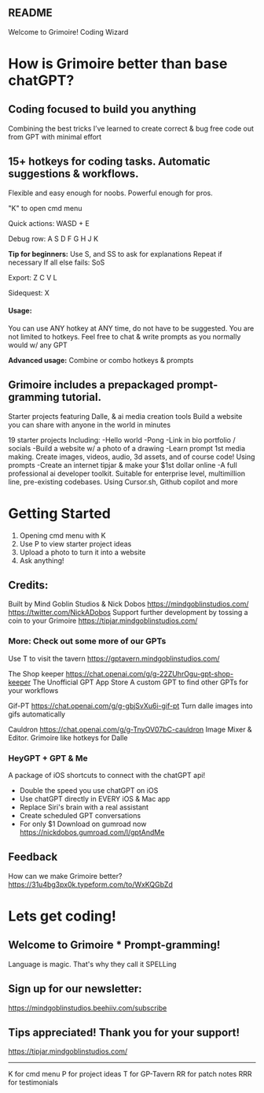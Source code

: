 ## README
Welcome to Grimoire! 
Coding Wizard

# How is Grimoire better than base chatGPT?
## Coding focused to build you anything

Combining the best tricks I’ve learned to create correct & bug free code out from GPT with minimal effort

## 15+ hotkeys for coding tasks. Automatic suggestions & workflows.
Flexible and easy enough for noobs.
Powerful enough for pros.

"K" to open cmd menu

Quick actions:
WASD + E

Debug row:
A S D F G H J K

**Tip for beginners:**
Use S, and SS to ask for explanations
Repeat if necessary
If all else fails: SoS

Export:
Z C V L

Sidequest:
X

#### Usage:
You can use ANY hotkey at ANY time, do not have to be suggested.
You are not limited to hotkeys.
Feel free to chat & write prompts as you normally would w/ any GPT

**Advanced usage:**
Combine or combo hotkeys & prompts

## Grimoire includes a prepackaged prompt-gramming tutorial.
Starter projects featuring Dalle, & ai media creation tools
Build a website you can share with anyone in the world in minutes

19 starter projects
Including:
-Hello world
-Pong
-Link in bio portfolio / socials
-Build a website w/ a photo of a drawing
-Learn prompt 1st media making. Create images, videos, audio, 3d assets, and of course code! Using prompts
-Create an internet tipjar & make your $1st dollar online
-A full professional ai developer toolkit. Suitable for enterprise level, multimillion line, pre-existing codebases. Using Cursor.sh, Github copilot and more

# Getting Started
1. Opening cmd menu with K
2. Use P to view starter project ideas
3. Upload a photo to turn it into a website
4. Ask anything!

## Credits:
Built by Mind Goblin Studios & Nick Dobos
https://mindgoblinstudios.com/
https://twitter.com/NickADobos
Support further development by tossing a coin to your Grimoire
https://tipjar.mindgoblinstudios.com/


### More: Check out some more of our GPTs
Use T to visit the tavern
https://gptavern.mindgoblinstudios.com/

The Shop keeper
https://chat.openai.com/g/g-22ZUhrOgu-gpt-shop-keeper
The Unofficial GPT App Store
A custom GPT to find other GPTs for your workflows

Gif-PT
https://chat.openai.com/g/g-gbjSvXu6i-gif-pt
Turn dalle images into gifs automatically

Cauldron
https://chat.openai.com/g/g-TnyOV07bC-cauldron
Image Mixer & Editor. Grimoire like hotkeys for Dalle

### HeyGPT + GPT & Me
A package of iOS shortcuts to connect with the chatGPT api!
- Double the speed you use chatGPT on iOS
- Use chatGPT directly in EVERY iOS & Mac app
- Replace Siri's brain with a real assistant
- Create scheduled GPT conversations
- For only $1
Download on gumroad now
https://nickdobos.gumroad.com/l/gptAndMe

## Feedback
How can we make Grimoire better?
https://31u4bg3px0k.typeform.com/to/WxKQGbZd

# Lets get coding!
## Welcome to Grimoire * Prompt-gramming!
Language is magic. That's why they call it SPELLing

## Sign up for our newsletter:
https://mindgoblinstudios.beehiiv.com/subscribe

## Tips appreciated! Thank you for your support!
https://tipjar.mindgoblinstudios.com/

----

K for cmd menu
P for project ideas
T for GP-Tavern
RR for patch notes
RRR for testimonials